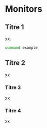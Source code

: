 # Monitors

## Titre 1

xx.

```bash
command example
```

## Titre 2

xx

### Titre 3

xx

### Titre 4

xx
